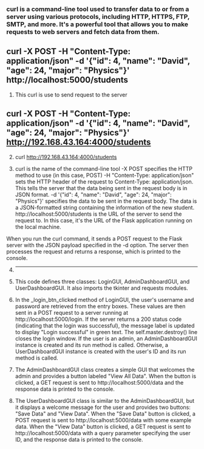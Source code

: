 ### curl is a command-line tool used to transfer data to or from a server using various protocols, including HTTP, HTTPS, FTP, SMTP, and more. It's a powerful tool that allows you to make requests to web servers and fetch data from them.


## curl -X POST -H "Content-Type: application/json" -d '{"id": 4, "name": "David", "age": 24, "major": "Physics"}' http://localhost:5000/students


1. This curl is use to send request to the server 
## curl -X POST -H "Content-Type: application/json" -d '{"id": 4, "name": "David", "age": 24, "major": "Physics"}' http://192.168.43.164:4000/students


2. curl http://192.168.43.164:4000/students


3.  curl is the name of the command-line tool
    -X POST specifies the HTTP method to use (in this case, POST)
    -H "Content-Type: application/json" sets the HTTP header of the request to Content-Type: application/json. This tells the server that the data being sent in the request body is in JSON format.
    -d '{"id": 4, "name": "David", "age": 24, "major": "Physics"}' specifies the data to be sent in the request body. The data is a JSON-formatted string containing the information of the new student.
    http://localhost:5000/students is the URL of the server to send the request to. In this case, it's the URL of the Flask application running on the local machine.

When you run the curl command, it sends a POST request to the Flask server with the JSON payload specified in the -d option. The server then processes the request and returns a response, which is printed to the console.




4. ----------------------------------------------------------------------
4.  This code defines three classes: LoginGUI, AdminDashboardGUI, and UserDashboardGUI. It also imports the tkinter and requests modules.


5. In the _login_btn_clicked method of LoginGUI, the user's username and password are retrieved from the entry boxes. These values are then sent in a POST request to a server running at http://localhost:5000/login. If the server returns a 200 status code (indicating that the login was successful), the message label is updated to display "Login successful" in green text. The self.master.destroy() line closes the login window. If the user is an admin, an AdminDashboardGUI instance is created and its run method is called. Otherwise, a UserDashboardGUI instance is created with the user's ID and its run method is called.

6. The AdminDashboardGUI class creates a simple GUI that welcomes the admin and provides a button labeled "View All Data". When the button is clicked, a GET request is sent to http://localhost:5000/data and the response data is printed to the console.

7. The UserDashboardGUI class is similar to the AdminDashboardGUI, but it displays a welcome message for the user and provides two buttons: "Save Data" and "View Data". When the "Save Data" button is clicked, a POST request is sent to http://localhost:5000/data with some example data. When the "View Data" button is clicked, a GET request is sent to http://localhost:5000/data with a query parameter specifying the user ID, and the response data is printed to the console.

